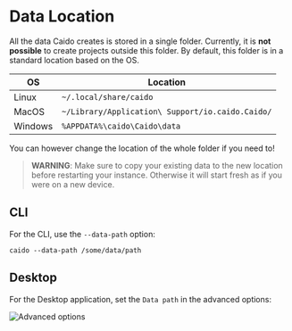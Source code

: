 # Data Location

All the data Caido creates is stored in a single folder.
Currently, it is **not possible** to create projects outside this folder.
By default, this folder is in a standard location based on the OS.

| OS      | Location                                         |
| ------- | ------------------------------------------------ |
| Linux   | `~/.local/share/caido`                           |
| MacOS   | `~/Library/Application\ Support/io.caido.Caido/` |
| Windows | `%APPDATA%\caido\Caido\data`                     |

You can however change the location of the whole folder if you need to!

> **WARNING**: Make sure to copy your existing data to the new location before restarting your instance.
> Otherwise it will start fresh as if you were on a new device.

## CLI

For the CLI, use the `--data-path` option:

```
caido --data-path /some/data/path
```

## Desktop

For the Desktop application, set the `Data path` in the advanced options:

<img alt="Advanced options" src="/_images/advanced_options.png" no-shadow/>
